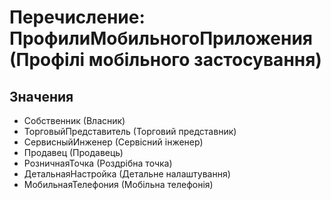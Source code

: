 ﻿# Перечисление: ПрофилиМобильногоПриложения (Профілі мобільного застосування)

## Значения

- Собственник (Власник)
- ТорговыйПредставитель (Торговий представник)
- СервисныйИнженер (Сервісний інженер)
- Продавец (Продавець)
- РозничнаяТочка (Роздрібна точка)
- ДетальнаяНастройка (Детальне налаштування)
- МобильнаяТелефония (Мобільна телефонія)

